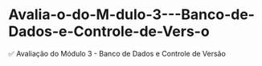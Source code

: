 # Avalia-o-do-M-dulo-3---Banco-de-Dados-e-Controle-de-Vers-o
✅ Avaliação do Módulo 3 - Banco de Dados e Controle de Versão
